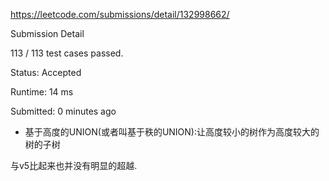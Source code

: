 https://leetcode.com/submissions/detail/132998662/

Submission Detail

113 / 113 test cases passed.

Status: Accepted

Runtime: 14 ms

Submitted: 0 minutes ago


* 基于高度的UNION(或者叫基于秩的UNION):让高度较小的树作为高度较大的树的子树

与v5比起来也并没有明显的超越.





